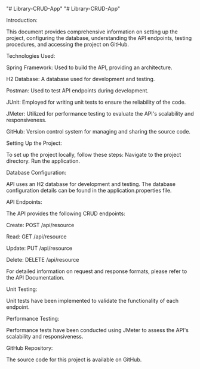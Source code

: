 "# Library-CRUD-App" 
"# Library-CRUD-App" 

Introduction:

This document provides comprehensive information on setting up the project, configuring the database, understanding the API endpoints, testing procedures, and accessing the project on GitHub.


Technologies Used:

Spring Framework: Used to build the API, providing an architecture.

H2 Database: A database used for development and testing.

Postman: Used to test API endpoints during development.

JUnit: Employed for writing unit tests to ensure the reliability of the code.

JMeter: Utilized for performance testing to evaluate the API's scalability and responsiveness.

GitHub: Version control system for managing and sharing the source code.


Setting Up the Project:

To set up the project locally, follow these steps:
Navigate to the project directory.
Run the application.


Database Configuration:

API uses an H2 database for development and testing. The database configuration details can be found in the application.properties file.


API Endpoints:

The API provides the following CRUD endpoints:

Create: POST /api/resource

Read: GET /api/resource

Update: PUT /api/resource

Delete: DELETE /api/resource

For detailed information on request and response formats, please refer to the API Documentation.


Unit Testing:

Unit tests have been implemented to validate the functionality of each endpoint. 


Performance Testing:

Performance tests have been conducted using JMeter to assess the API's scalability and responsiveness.


GitHub Repository:

The source code for this project is available on GitHub.


